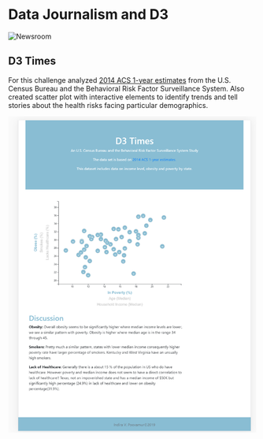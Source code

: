 # Data Journalism and D3

![Newsroom](https://media.giphy.com/media/v2xIous7mnEYg/giphy.gif)

## D3 Times

For this challenge analyzed [2014 ACS 1-year estimates](https://factfinder.census.gov/faces/nav/jsf/pages/searchresults.xhtml) from the U.S. Census Bureau and the Behavioral Risk Factor Surveillance System. 
Also created scatter plot with interactive elements to identify trends and tell stories about the health risks facing particular demographics. 

![scatter-plot](Images/scatter-plot.PNG)

